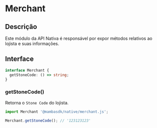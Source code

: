 # Merchant

## Descrição

Este módulo da API Nativa é responsável por expor métodos relativos ao lojista e suas informações.

## Interface

```ts
interface Merchant {
  getStoneCode: () => string;
}
```

### getStoneCode()

Retorna o `Stone Code` do lojista.

```js
import Merchant '@mambasdk/native/merchant.js';

Merchant.getStoneCode(); // '123123123'
```
